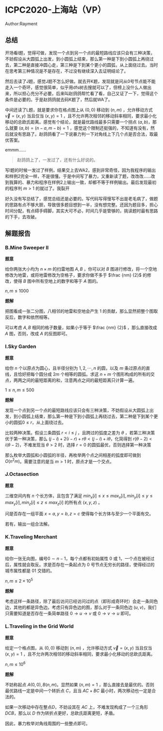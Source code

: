 # ICPC2020-上海站（VP）

$\text{Author:Rayment}$

## 总结

开场看I题，觉得可做，发现一个点到另一个点的最短路线应该只会有三种决策，不妨假设从大圆弧上出发，到小圆弧上结束，那么第一种是下到小圆弧上再绕过去，第二种是直接冲圆心走，第三种是下到某个更小的圆弧，从上面绕过去。当时在思考第三种情况是不是存在，不过没有继续深入去证明结论了。

然后去读了J题，感觉J题不怎么好做。就去开K题，发现就是问从0号节点能不能走入一个奇环，感觉很简单，似乎用dfs树去搜就可以了，但榜上没什么人做出来，所以担心充分不必要。后来叫赵鸽鸽帮忙看了看，自己又证了一下，觉得这个条件是必要的。于是赵鸽鸽就去码K题了，然后就WA了。

中间还读了L题，就是要求你在格点图上从 $(0,0)$ 移动到 $(n,m)$ ，允许移动方式 $\vec v =(x,y)$ 当且仅当 $(x,y)=1$ ，且不允许两次相邻的移动斜率相同，要求最小化移动的总欧氏距离。感觉有个结论，就是最优路线最多只需要一个拐点 $(a,b)$，那么就要 $(a,b)=(n-a,m-b)=1$ ，感觉这个限制还挺强的，不知道有没有，然后就没有思路了。赵鸽鸽看了一下说暴力判一下对角线上下几个点是否合法，取最优答案。

emmm……

> 赵鸽鸽上了，一发过了，还有什么好说的。

写I题的时候一发过了样例，结果交上去WA2，感到非常奇怪，因为我程序的输出和样例2完全一样，不是很懂。于是中间写了暴力，又重新读了题，改改改……改到我算的、暴力和程序在样例2上输出一致，却都不等于样例输出。最后发现最初的程序判 $m>1$ 的就过了。我裂开

好久没有写总结了，感觉总结还是必要的。写代码写得慢写不出是老毛病了，做题的思路有点不够大胆，导致很多题目想到一半，没有想完整。还因为题目多，担心时间分配，有点碍手碍脚，其实大可不必，时间几乎是管够的，挑读题时最有思路的下手，去攻破。

## 解题报告

### B.Mine Sweeper II

**题意**

给你两张大小均为 $n\times m$ 的扫雷地图 $A,B$ ，你可以对 $B$ 图进行修改，将一个空地修改为地雷，或将地雷修改为空格子，要求你做不多于 $\frac {nm} {2}$ 的修改，使得 $B$ 图中所有空地上的数字和等于 $A$ 图的。

$n,m \leq 1000$

**题解**

把图看成一张二分图，八相邻的地雷和空地会产生 $1$ 的贡献，那么显然把整个图取反后，数字和依然相等。

可以考虑 $A,B$ 相同的格子数量，如果小于等于 $\frac {nm} {2}$ ，那么直接改成 $A$ 图，否则，改成 $A$ 的反图即可。

### I.Sky Garden

**题意**

给你 $n$ 个以原点为圆心，且半径分别为 $1,2,\cdots,n$ 的圆，以及 $m$ 条过原点的直线，且恰好把每个圆分成 $2m$ 个相等的圆弧。求这 $n+m$ 个图形构成的所有的交点，两两之间的最短距离的和，注意两点之间的最短距离只计算一遍。

$1\leq n,m\leq 500$

**题解**

发现一个点到另一个点的最短路线应该只会有三种决策，不妨假设从大圆弧上出发，到小圆弧上结束，那么第一种是下到小圆弧上再绕过去，第二种是下到某个更小的圆弧$0\leq r$，从上面绕过去。

比较两种决策。假设三条圆弧 $r < i \leq j$ ，且跨过的弧度之差为 $\theta$ ，若第三种决策优于第一种决策，那么 $(j-i)+2(i-r)+r\theta < (j-i) + i \theta$，化简得到 $r(\theta -2) < i(\theta -2)$，不难发现当 $\theta > 2$ 时，选择 $r=0$ 的圆弧最优，否则选择第一种决策

那么枚举大圆弧和小圆弧的半径，再枚举两个点之间相差的弧度即可做到 $O(n^2m)$。需要注意的是当 $m>1$ 时，原点才是一个交点。

### J.Octasection

**题意**

三维空间内有 $n$ 个长方体，且包含了满足 $min_x[i] \leq x \leq max_x[i],min_y[i] \leq y \leq max_y[i],min_z[i] \leq z \leq max_z[i]$ 的所有点 $(x,y,z)$ 。

问是否存在一组平面 $x=a,y=b,z=c$ 使得每个长方体与至少一个平面有交。

若有，输出一组合法解。

### K.Traveling Merchant

**题意**

给你一张无向图，编号$0 \sim n-1$，每个点都有初始属性 $0$ 或 $1$，一个点在被经过后，属性就会取反。求是否存在一条起点为 $0$ 号节点无穷长的路径，使得经过的城市属性都是 $01$ 交错的。

$n,m \leq 2\times 10^5$

**题解**

考虑这样一条路径，除了最后访问已经访问过的点（即形成奇环时）会走一条同色边，其他的都是异色边。考虑只有异色边的图，那么对于一条同色边 $(u,v)$，我们只需要知道是否存在一条简单路径 $0 \rightarrow u \rightarrow v$ 或 $0 \rightarrow v \rightarrow u$ 即可。

### L.Traveling in the Grid World

**题意**

给定一个格点图，从 $(0,0)$ 移动到 $(n,m)$ ，允许移动方式 $\vec v =(x,y)$ 当且仅当 $(x,y)=1$ ，且不允许两次相邻的移动斜率相同，要求最小化移动的总欧氏距离。

$n,m \leq 10^6$

**题解**

不妨称起点 $A(0,0),B(n,m)$。显然如果 $(n,m)=1$ ，那么直接去是最优的。否则最优路线一定是中间一个转折点 $C$，且当 $AC+BC$ 最小时，两次移动也一定是合法的。

如果一次移动中存在整点$D$，不妨设其在 $AC$ 上，不难发现构成了一个三角形 $DCB$，那么以 $D$ 作为转折点更好，总欧氏距离更短，矛盾。

因此，暴力枚举对角线周围的一些整点即可。